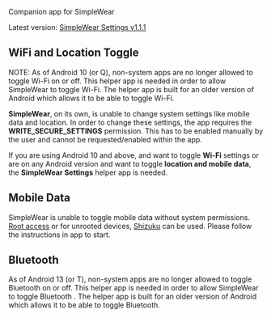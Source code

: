 Companion app for SimpleWear

Latest version: [SimpleWear Settings v1.1.1](https://github.com/SimpleAppProjects/SimpleWear/releases/download/v1.14.0-r1/wearsettings-release-1.1.1.apk)

## WiFi and Location Toggle

NOTE: As of Android 10 (or Q), non-system apps are no longer allowed to toggle Wi-Fi on or off. This helper app is needed in order to allow SimpleWear to toggle Wi-Fi. The helper app is built for an older version of Android which allows it to be able to toggle Wi-Fi.

**SimpleWear**, on its own, is unable to change system settings like mobile data and location. 
In order to change these settings, the app requires the **WRITE_SECURE_SETTINGS** permission. This has to be enabled manually by the user and cannot be requested/enabled within the app.

If you are using Android 10 and above, and want to toggle **Wi-Fi** settings or are on any Android version and want to toggle **location and mobile data**, the **SimpleWear Settings** helper app is needed.

## Mobile Data

SimpleWear is unable to toggle mobile data without system permissions. [Root access](https://github.com/SimpleAppProjects/SimpleWear/wiki/Root-Access) or  for unrooted devices, [Shizuku](https://github.com/RikkaApps/Shizuku) can be used. Please follow the instructions in app to start.

## Bluetooth

As of Android 13 (or T), non-system apps are no longer allowed to toggle Bluetooth on or off. This helper app is needed in order to allow SimpleWear to toggle Bluetooth . The helper app is built for an older version of Android which allows it to be able to toggle Bluetooth.